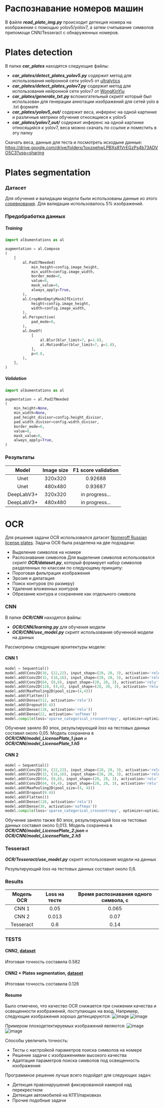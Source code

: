 # Распознавание номеров машин

В файле ***read_plate_img.py*** происходит детекция номера на изображении с помощью yolov5/yolov7, а затем считывание символов припомощи CNN/Tesseract с обнаруженных номеров.

# Plates detection
В папке ***car_plates*** находятся следующие файлы:
- ***car_plates/detect_plates_yolov5.py*** содержит метод для использования нейронной сети yolov5 от [ultralytics](https://github.com/ultralytics/yolov5)
- ***car_plates/detect_plates_yolov7.py*** содержит метод для использования нейронной сети yolov7 от [WongKinYiu](https://github.com/WongKinYiu/yolov7)
- ***car_plates/generate_txt.py*** вспомогательный скрипт который был использован для генерации аннотации изображений для сетей yolo в .txt формате
- ***car_plates/yolov5_out/*** содержит веса, инференс на одной картинке и различные метрики обучения относящиеся к yolov5
- ***car_plates/yolov7_out/*** содержит инференс на одной картинке относящийся к yolov7, веса можно скачать по ссылке и поместить в эту папку

Скачать веса, данные для теста и посмотреть исходыне данные: https://drive.google.com/drive/folders/1oxzpehwLPBXs81VrEGzPs4b73ADVO5C3?usp=sharing

# Plates segmentation
### Датасет
Для обучения и валидации модели были использованы данные из этого [соревнования](https://www.kaggle.com/competitions/vkcv2022-contest-02-carplates). Для валидации использовалось 5% изображений.
### Предобработка данных
##### Training
```python
import albumentations as al

augmentation = al.Compose
(
    [
        al.PadIfNeeded(
            min_height=config.image_height,
            min_width=config.image_width,
            border_mode=0,
            value=0,
            mask_value=0,
            always_apply=True,
        ),
        al.CropNonEmptyMaskIfExists(
            height=config.image_height,
            width=config.image_width,
        ),
        al.Perspective(
            pad_mode=0,
        ),
        al.OneOf(
            [
                al.Blur(blur_limit=7, p=1.0),
                al.MotionBlur(blur_limit=7, p=1.0),
            ],
            p=0.8,
        ),
    ],
)
```
##### Validation
```python
import albumentations as al

augmentation = al.PadIfNeeded
(
    min_height=None,
    min_width=None,
    pad_height_divisor=config.height_divisor,
    pad_width_divisor=config.width_divisor,
    border_mode=0,
    value=0,
    mask_value=0,
    always_apply=True,
)
```
### Результаты
| Model      | Image size | F1 score validation |
| :--------: | :--------: | :-----------------: |
| Unet       | 320x320    | 0.92688             |
| Unet       | 480x480    | 0.93687             |
| DeepLabV3+ | 320x320    | in progress...      |
| DeepLabV3+ | 480x480    | in progress...      |

# OCR
Для решения задачи OCR использовался датасет [Nomeroff Russian license plates](https://www.kaggle.com/datasets/evgrafovmaxim/nomeroff-russian-license-plates). Задача OCR была разделена на две подзадачи:
- Выделение символов на номере
- Распознавание символов
Для выделения символов использовался скрипт ***OCR/dataset.py***, который формирует набор символов разделенных по классам по следующему принципу:
- Пороговая фильтрация изображения
- Эрозия и дилатация
- Поиск контуров (по размеру)
- Удаление вложенных контуров
- Обрезание контура и сохранение как отдельного символа

### CNN
В папке ***OCR/CNN*** находятся файлы:
- ***OCR/CNN/learning.py*** для обучения модели
- ***OCR/CNN/use_model.py*** скрипт использования обученной модели на данных

Рассмотрены следующие архитектуры модели:

#### CNN 1
```python
model = Sequential()
model.add(Conv2D(16, (22,22), input_shape=(28, 28, 3), activation='relu', padding='same'))
model.add(Conv2D(32, (16,16), input_shape=(28, 28, 3), activation='relu', padding='same'))
model.add(Conv2D(64, (8,8), input_shape=(28, 28, 3), activation='relu', padding='same'))
model.add(Conv2D(128, (4,4), input_shape=(28, 28, 3), activation='relu', padding='same'))
model.add(MaxPooling2D(pool_size=(4,4)))
model.add(Flatten())
model.add(Dense(512, activation='relu'))
model.add(Dropout(0.4))
model.add(Dense(128, activation='relu'))
model.add(Dense(22, activation='softmax'))
model.compile(loss='sparse_categorical_crossentropy', optimizer=optimizers.Adam(lr=0.0001), metrics=[custom_f1score])
```

Обучение заняло 80 эпох, результирующий _loss_ на тестовых данных составил около 0,05. Модель сохранена в ***OCR/CNN/model_LicensePlate_1.json*** и ***OCR/CNN/model_LicensePlate_1.h5***

#### CNN 2
```python
model = Sequential()
model.add(Conv2D(16, (22,22), input_shape=(28, 28, 3), activation='relu', padding='same'))
model.add(Conv2D(32, (16,16), input_shape=(28, 28, 3), activation='relu', padding='same'))
model.add(Conv2D(64, (8,8), input_shape=(28, 28, 3), activation='relu', padding='same'))
model.add(Conv2D(64, (4,4), input_shape=(28, 28, 3), activation='relu', padding='same'))
model.add(MaxPooling2D(pool_size=(4, 4)))
model.add(Dropout(0.4))
model.add(Flatten())
model.add(Dense(128, activation='relu'))
model.add(Dense(36, activation='softmax'))
model.compile(loss='sparse_categorical_crossentropy', optimizer=optimizers.Adam(lr=0.0001), metrics=[custom_f1score])
```

Обучение заняло также 80 эпох, результирующий _loss_ на тестовых данных составил около 0,013. Модель сохранена в ***OCR/CNN/model_LicensePlate_2.json*** и ***OCR/CNN/model_LicensePlate_2.h5***

### Tesseract
***OCR/Tesseract/use_model.py*** скрипт использования модели на данных

Результирующий _loss_ на тестовых данных составил около 0,6.

### Results
| Модель OCR | Loss на тесте | Время распознавания одного символа, с|
|:----:|:----:|:----------:|
| CNN 1 | 0.05 | 0.065 |
| CNN 2 | 0.013 | 0.07 |
| Tesseract | 0.6 | 0.14 |

### TESTS

#### CNN2, [dataset](https://www.kaggle.com/datasets/evgrafovmaxim/nomeroff-russian-license-plates)

Итоговая точность составила 0.582

#### CNN2 + Plates segmentation, [dataset](https://www.kaggle.com/competitions/vkcv2022-contest-02-carplates)

Итоговая точность составила 0.126

#### Resume

Было отмечено, что качество OCR снижается при снижении качества и освещенности изображений, поступающих на вход. Например, следующие изображения хорошо детекцируются:
![image](https://user-images.githubusercontent.com/70758674/193918875-7e97eaf2-a436-4907-80d3-d2ed5f4634b9.png)
![image](https://user-images.githubusercontent.com/70758674/193918944-ef5a08da-8edf-4972-97fa-b7226df53729.png)

Примером плоходетектируемых изображений являются:
![image](https://user-images.githubusercontent.com/70758674/193919052-de552385-e266-441a-9850-83b937588e1a.png)
![image](https://user-images.githubusercontent.com/70758674/193919075-8632d066-4aab-4afa-84ae-b736c01e91c1.png)

Способы увеличить точность:
- Тесты с настройкой параметров поиска символов на номере
- Решение задачи с изображениями высокого качества
- Адаптация параметров поиска символов под освещенность изображения

Программное решение лучше всего подойдет для следующих задач:
- Детекция правонарушений фиксированной камерой над перекрестком
- Детекция автомобилей на КПП/парковках
- Прочие подобные задачи

